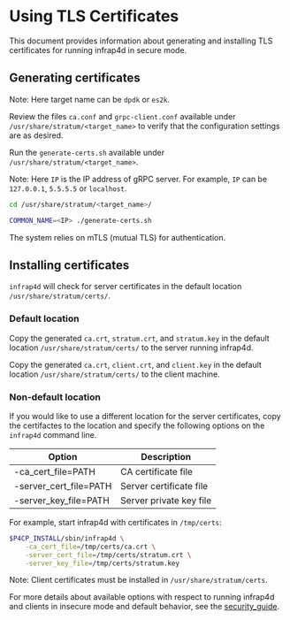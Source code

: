 # Using TLS Certificates

This document provides information about generating and installing TLS
certificates for running infrap4d in secure mode.

## Generating certificates

Note: Here target name can be `dpdk` or `es2k`.

Review the files `ca.conf` and `grpc-client.conf` available under
`/usr/share/stratum/<target_name>` to verify that the configuration settings are
as desired.

Run the `generate-certs.sh` available under `/usr/share/stratum/<target_name>`.

Note: Here `IP` is the IP address of gRPC server.
For example, `IP` can be `127.0.0.1`, `5.5.5.5` or `localhost`.

```bash
cd /usr/share/stratum/<target_name>/

COMMON_NAME=<IP> ./generate-certs.sh
```

The system relies on mTLS (mutual TLS) for authentication.

## Installing certificates

`infrap4d` will check for server certificates in the default location
`/usr/share/stratum/certs/`.

### Default location

Copy the generated `ca.crt`, `stratum.crt`, and `stratum.key` in the
default location `/usr/share/stratum/certs/` to the server running infrap4d.

Copy the generated `ca.crt`, `client.crt`, and `client.key` in the
default location `/usr/share/stratum/certs/` to the client machine.

### Non-default location

If you would like to use a different location for the server certificates,
copy the certifactes to the location and specify the following options on
the `infrap4d` command line.

Option                 | Description
---------------------- | -------------------
-ca_cert_file=PATH     | CA certificate file
-server_cert_file=PATH | Server certificate file
-server_key_file=PATH  | Server private key file

For example, start infrap4d with certificates in `/tmp/certs`:

```bash
$P4CP_INSTALL/sbin/infrap4d \
    -ca_cert_file=/tmp/certs/ca.crt \
    -server_cert_file=/tmp/certs/stratum.crt \
    -server_key_file=/tmp/certs/stratum.key
```

Note: Client certificates must be installed in `/usr/share/stratum/certs`.

For more details about available options with respect to running infrap4d and
clients in insecure mode and default behavior, see the
[security_guide](security-guide.md).
